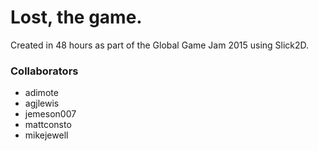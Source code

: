 # Lost, the game.

Created in 48 hours as part of the Global Game Jam 2015 using Slick2D.

### Collaborators

* adimote
* agjlewis
* jemeson007
* mattconsto
* mikejewell
